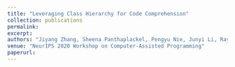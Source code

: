 ```yaml
---
title: "Leveraging Class Hierarchy for Code Comprehension"
collection: publications
permalink: 
excerpt: 
authors: "Jiyang Zhang, Sheena Panthaplackel, Pengyu Nie, Junyi Li, Ray Mooney, Milos Gligoric"
venue: "NeurIPS 2020 Workshop on Computer-Assisted Programming"
paperurl:
---
```

